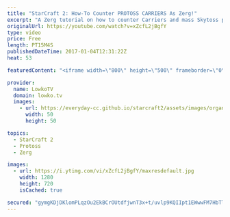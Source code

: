 ```yaml
---
title: "StarCraft 2: How-To Counter PROTOSS CARRIERS As Zerg!"
excerpt: "A Zerg tutorial on how to counter Carriers and mass Skytoss play. Subscribe for more videos: http://lowko.tv/youtube More StarCraft 2 guides: https://goo.gl/CE3Hx5  Ever since the recent balance changes to StarCraft 2's multiplayer, the Zerg versus Protoss match-up has changed. Where as in the past it"
originalUrl: https://youtube.com/watch?v=xZcfL2jBgfY
type: video
price: Free
length: PT15M4S
publishedDateTime: 2017-01-04T12:31:22Z
heat: 53

featuredContent: "<iframe width=\"800\" height=\"500\" frameborder=\"0\" src=\"https://www.youtube.com/embed/xZcfL2jBgfY\" allow=\"accelerometer; autoplay; encrypted-media; gyroscope; picture-in-picture\" allowfullscreen></iframe>"

provider:
  name: LowkoTV
  domain: lowko.tv
  images:
    - url: https://everyday-cc.github.io/starcraft2/assets/images/organizations/lowko.tv-50x50.jpg
      width: 50
      height: 50

topics:
  - StarCraft 2
  - Protoss
  - Zerg

images:
  - url: https://i.ytimg.com/vi/xZcfL2jBgfY/maxresdefault.jpg
    width: 1280
    height: 720
    isCached: true

secured: "gymgKDjDKlomPLqzOu2EkBCrOUtdfjwnT3x+t/uvlp9KQIIpt1EWwwFM7HbTl4SZuMwyX5XMw+NBWExiuD3BJoyBCzODkv/e6pH79Qb5L8IjyqOKZOaSMFY5o3QcwSwsFxPnvJBb26Z+LrfBptVT/hiB+1F63HoK+XIqcPlZTCJ1fvuqMLrVSBQhgC4P7Rez44MuSuZec7Tnq8WOp2Zf0feiM7+ocpdYxS16/42PXUN0ba9xQYvsUUwGepSJbZNt+spTZChPlqudgpSPEsawQcitqVHnpmgV4208ubtWCnHX2r4l4zS55jPbOj8M/wGm0P/WkGg4xqChh+uMM2SRTS1u2DPbWQ6gRUfmzbiQmqDcHi1SG+LPB3FYL1kfa9Dm915CJHF+/PK1p2LsYMcl/GR2gYjlEfP/3qZ7dkkeyOxSfUBiUmk0KDasyH3ZZaMW;vI6fNd1ekZpCHwv4/coiQA=="
---
```


